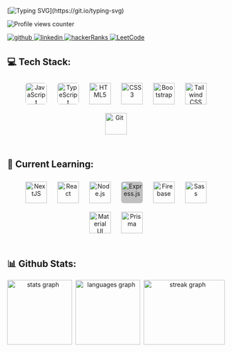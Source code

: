 <div align="left">

[![Typing SVG](https://readme-typing-svg.herokuapp.com?font=Fira+Code&pause=1000&random=false&width=435&lines=+Hey+%F0%9F%91%8B%2C+I'm+Felipe+Franco!+;I'm+a+software+engineer;With+focus+on+Front-end;Welcome+to+my+github+profile!)](https://git.io/typing-svg)

</div>

![Profile views counter](https://komarev.com/ghpvc/?username=fefranco97&&style=flat-square)

<a href="https://github.com/fefranco97" target="_blank">
<img src="https://img.shields.io/badge/github-%2324292e.svg?&style=for-the-badge&logo=github&logoColor=white" alt=github style="margin-bottom: 5px;" />
</a>
<a href="https://linkedin.com/in/felipe-franco-camargo" target="_blank">
<img src="https://img.shields.io/badge/linkedin-%231E77B5.svg?&style=for-the-badge&logo=linkedin&logoColor=white" alt=linkedin style="margin-bottom: 5px;" />
</a>
<a href="https://www.hackerrank.com/kaidev" target="_blank">
<img src="https://img.shields.io/badge/HackerRanks-3eb471.svg?&style=for-the-badge&logo=hackerrank&logoColor=black" alt=hackerRanks style="margin-bottom: 5px;" />
</a>
<a href="https://www.leetcode.com/fefranco97" target="_blank">
<img src="https://img.shields.io/badge/LeetCode-FFA116.svg?&style=for-the-badge&logo=leetcode&logoColor=white" alt=LeetCode style="margin-bottom: 5px;" />
</a>

<!-- ### Glad to see you here!

I’m a full-stack developer who has turned years of freelancing into a full-time career. Being a full-stack allows me to not only develop client-facing apps and websites but also develop it with cutting edge backend support.

I specialize in building robust backends that do all the heavy lifting for your app or website. I love designing systems that are light yet powerful, distributed yet synchronized and beautiful yet effective. I also frequently blog about the world behind the screen which involves system designs, databases, security, servers, optimisation and also promising technologies like Blockchain and PWAs. -->

<br/>

## 💻 Tech Stack:

<div align="center">  
<a href="https://www.javascript.com/" target="_blank"><img style="margin: 10px; border-radius:6px" src="https://cdn.jsdelivr.net/gh/devicons/devicon@latest/icons/javascript/javascript-original.svg" alt="JavaScript" height="50" /></a>
<a href="https://www.typescriptlang.org/" target="_blank"><img style="margin: 10px; border-radius:6px" src="https://cdn.jsdelivr.net/gh/devicons/devicon@latest/icons/typescript/typescript-original.svg" alt="TypeScript" height="50" /></a>
<a href="https://en.wikipedia.org/wiki/HTML5" target="_blank"><img style="margin: 10px" src="https://cdn.jsdelivr.net/gh/devicons/devicon@latest/icons/html5/html5-original.svg" alt="HTML5" height="50" /></a> 
<a href="https://www.w3schools.com/css/" target="_blank"><img style="margin: 10px" src="https://cdn.jsdelivr.net/gh/devicons/devicon@latest/icons/css3/css3-original.svg" alt="CSS3" height="50" /></a>  
<a href="https://getbootstrap.com/docs/3.4/javascript/" target="_blank"><img style="margin: 10px" src="https://cdn.jsdelivr.net/gh/devicons/devicon@latest/icons/bootstrap/bootstrap-original-wordmark.svg" alt="Bootstrap" height="50" /></a> 
<a href="https://www.tailwindcss.com/" target="_blank"><img style="margin: 10px" src="https://cdn.jsdelivr.net/gh/devicons/devicon@latest/icons/tailwindcss/tailwindcss-original.svg" alt="Tailwind CSS" height="50" /></a>  
<a href="https://github.com/" target="_blank"><img style="margin: 10px" src="https://cdn.jsdelivr.net/gh/devicons/devicon@latest/icons/git/git-original-wordmark.svg" alt="Git" height="50" /></a>
</div>

<br/>

## 🌱 Current Learning:

<div align="center">  
<a href="https://nextjs.org/" target="_blank"><img style="margin: 10px" src="https://cdn.jsdelivr.net/gh/devicons/devicon@latest/icons/nextjs/nextjs-original.svg" alt="NextJS" height="50" /></a>  
<a href="https://reactjs.org/" target="_blank"><img style="margin: 10px" src="https://cdn.jsdelivr.net/gh/devicons/devicon/icons/react/react-original-wordmark.svg" alt="React" height="50" /></a>  
<a href="https://nodejs.org/" target="_blank"><img style="margin: 10px" src="https://cdn.simpleicons.org/nodedotjs" alt="Node.js" height="50" /></a>  
<a href="https://expressjs.com/" target="_blank"><img style="margin: 10px; background-color:#C0C0C0; border-radius:6px" src="https://cdn.jsdelivr.net/gh/devicons/devicon@latest/icons/express/express-original-wordmark.svg" alt="Express.js" height="50" /></a>
<a href="https://firebase.google.com/" target="_blank"><img style="margin: 10px" src="https://cdn.jsdelivr.net/gh/devicons/devicon@latest/icons/firebase/firebase-original-wordmark.svg" alt="Firebase" height="50"/></a>  
<a href="https://sass-lang.com/" target="_blank"><img style="margin: 10px" src="https://cdn.jsdelivr.net/gh/devicons/devicon@latest/icons/sass/sass-original.svg" alt="Sass" height="50" /></a>  
<a href="https://mui.com/" target="_blank"><img style="margin: 10px" src="https://profilinator.rishav.dev/skills-assets/mui.png" alt="Material UI" height="50" /></a>  
<a href="https://www.prisma.io/" target="_blank"><img style="margin: 10px;" src="https://cdn.jsdelivr.net/gh/devicons/devicon@latest/icons/prisma/prisma-original.svg" alt="Prisma" height="50" /></a>  
</div>

<br/>

## 📊 Github Stats:

<div align="center" style="display:flex; gap:8px" >
  <img src="https://github-readme-stats.vercel.app/api?username=fefranco97&hide_title=false&hide_rank=true&show_icons=true&include_all_commits=true&count_private=true&disable_animations=true&theme=dracula&locale=en&hide_border=true" height="150" alt="stats graph"  />
  <img src="https://github-readme-stats.vercel.app/api/top-langs?username=fefranco97&locale=en&hide_title=false&layout=compact&card_width=320&langs_count=5&theme=dracula&hide_border=true" height="150" alt="languages graph"  />
  <img src="https://streak-stats.demolab.com?user=fefranco97&locale=en&mode=weekly&theme=dracula&hide_border=true&border_radius=5" height="150" alt="streak graph" width="100%" />
</div>

<br/>

<br />
